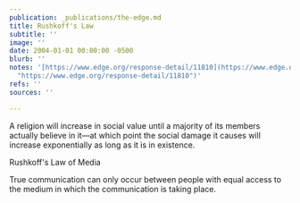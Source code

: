 ```yaml
---
publication: _publications/the-edge.md
title: Rushkoff's Law
subtitle: ''
image: ''
date: 2004-01-01 00:00:00 -0500
blurb: ''
notes: '[https://www.edge.org/response-detail/11810](https://www.edge.org/response-detail/11810
  "https://www.edge.org/response-detail/11810")'
refs: ''
sources: ''

---
```

A religion will increase in social value until a majority of its members actually believe in it—at which point the social damage it causes will increase exponentially as long as it is in existence.

Rushkoff's Law of Media

True communication can only occur between people with equal access to the medium in which the communication is taking place.